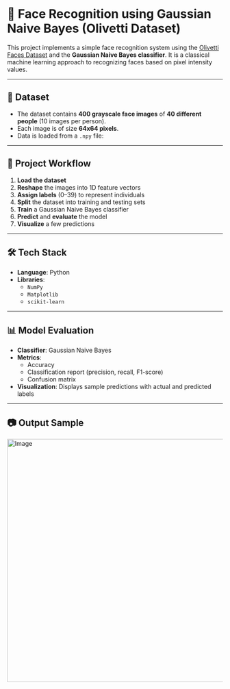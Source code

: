 # 🧠 Face Recognition using Gaussian Naive Bayes (Olivetti Dataset)

This project implements a simple face recognition system using the [Olivetti Faces Dataset](https://scikit-learn.org/stable/modules/generated/sklearn.datasets.fetch_olivetti_faces.html) and the **Gaussian Naive Bayes classifier**. It is a classical machine learning approach to recognizing faces based on pixel intensity values.

---

## 📂 Dataset

- The dataset contains **400 grayscale face images** of **40 different people** (10 images per person).
- Each image is of size **64x64 pixels**.
- Data is loaded from a `.npy` file:  

---

## 🚀 Project Workflow

1. **Load the dataset** 
2. **Reshape** the images into 1D feature vectors
3. **Assign labels** (0–39) to represent individuals
4. **Split** the dataset into training and testing sets
5. **Train** a Gaussian Naive Bayes classifier
6. **Predict** and **evaluate** the model
7. **Visualize** a few predictions

---

## 🛠️ Tech Stack

- **Language**: Python 
- **Libraries**:
  - `NumPy`
  - `Matplotlib`
  - `scikit-learn`

---

## 📊 Model Evaluation

- **Classifier**: Gaussian Naive Bayes
- **Metrics**:
  - Accuracy
  - Classification report (precision, recall, F1-score)
  - Confusion matrix
- **Visualization**: Displays sample predictions with actual and predicted labels

---

## 📷 Output Sample

<img width="981" height="568" alt="Image" src="https://github.com/user-attachments/assets/34349e16-fa9e-478c-aba3-b0fa4de54e6c" />
